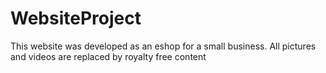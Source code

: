 # WebsiteProject

This website was developed as an eshop for a small business. All pictures and videos are replaced by royalty free content
